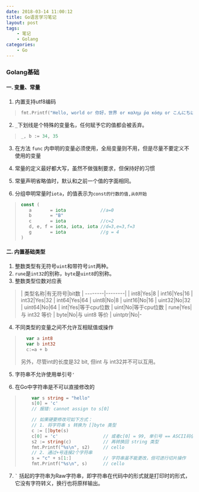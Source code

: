 ```yaml
---
date: 2018-03-14 11:00:12
title: Go语言学习笔记
layout: post
tags:
    - 笔记
    - Golang
categories:
    - Go
---
```


### Golang基础

#### 一. 变量、常量
1. 内置支持utf8编码
> ```go
> fmt.Printf("Hello, world or 你好，世界 or καλημ ́ρα κóσμ or こんにちはせかい\n")
> ```

2. `_`下划线是个特殊的变量名，任何赋予它的值都会被丢弃。
> ```go
> _, b := 34, 35
> ```

3. 在方法 `func` 内申明的变量必须使用，全局变量则不用，但是尽量不要定义不使用的变量

4. 常量的定义最好都大写，虽然不做强制要求，但保持好的习惯

5. 常量声明省略值时，默认和之前一个值的字面相同。

6. 分组申明常量时`iota`，的值表示为`const的行数的值,从0开始`
> ```go
> const (
>    a       = iota             //a=0
>    b       = "B"
>    c       = iota             //c=2
>    d, e, f = iota, iota, iota //d=3,e=3,f=3
>    g       = iota             //g = 4
> )
> ```

#### 二. 内置基础类型

1. 整数类型有无符号`uint`和带符号`int`两种。
2. `rune`是`int32`的别称，`byte`是`uint8`的别称。
3. 整数类型位数对应表
> | 类型名称|有无符号|bit数
> | --------|--------|
> | int8|Yes|8
> | int16|Yes|16
> | int32|Yes|32
> | int64|Yes|64
> | uint8|No|8
> | uint16|No|16
> | uint32|No|32
> | uint64|No|64
> | int|Yes|等于cpu位数
> | uint|No|等于cpu位数
> | rune|Yes|与 int32 等价
> | byte|No|与 uint8 等价
> | uintptr|No|-

4. 不同类型的变量之间不允许互相赋值或操作
>
> ```go
>   var a int8
>   var b int32
>   c:=a + b
> ```
> 另外，尽管int的长度是32 bit, 但int 与 int32并不可以互用。

5. 字符串不允许使用单引号`'`

6. 在Go中字符串是不可以直接修改的
> ```go
>     var s string = "hello"
>     s[0] = 'c'
>     // 报错: cannot assign to s[0]
>
>     // 如果硬要修改可如下方式：
>     // 1. 将字符串 s 转换为 []byte 类型
>     c := []byte(s)
>     c[0] = 'c'                 // 或者c[0] = 99, 单引号 == ASCII码值
>     s2 := string(c)            // 再转换回 string 类型
>     fmt.Printf("%s\n", s2)     // cello
>     // 2. 通过+号连接2个字符串
>     s = "c" + s[1:]            // 字符串虽不能更改，但可进行切片操作
>     fmt.Printf("%s\n", s)      // cello
> ```

7. `` ` `` 括起的字符串为Raw字符串，即字符串在代码中的形式就是打印时的形式，它没有字符转义，换行也将原样输出。
